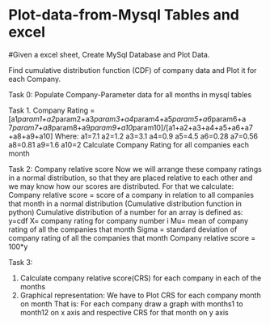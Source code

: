 # Plot-data-from-Mysql Tables and excel

#Given a excel sheet, Create MySql Database and Plot Data.

Find cumulative distribution function (CDF) of company data and Plot it for each Company.

Task 0:
Populate Company-Parameter data for all months in mysql tables

Task 1.
Company Rating =
[a1*param1+a2*param2+a3*param3+a4*param4+a5*param5+a6*param6+a
7*param7+a8*param8+a9*param9+a10*param10]/[a1+a2+a3+a4+a5+a6+a7
+a8+a9+a10]
Where:
a1=7.1
a2=1.2
a3=3.1
a4=0.9
a5=4.5
a6=0.28
a7=0.56
a8=0.81
a9=1.6
a10=2
Calculate Company Rating for all companies each month

Task 2:
Company relative score
Now we will arrange these company ratings in a normal distribution, so that they are placed
relative to each other and we may know how our scores are distributed. For that we
calculate: Company relative score
= score of a company in relation to all companies that month in a normal distribution
(Cumulative distribution function in python)
Cumulative distribution of a number for an array is defined as: y=cdf
X= company rating for company number i
Mu= mean of company rating of all the companies that month
Sigma = standard deviation of company rating of all the companies that month
Company relative score = 100*y

Task 3:
1. Calculate company relative score(CRS) for each company in each of the months
2. Graphical representation:
We have to Plot CRS for each company month on month
That is: For each company draw a graph with months1 to month12 on x axis and
respective CRS for that month on y axis

